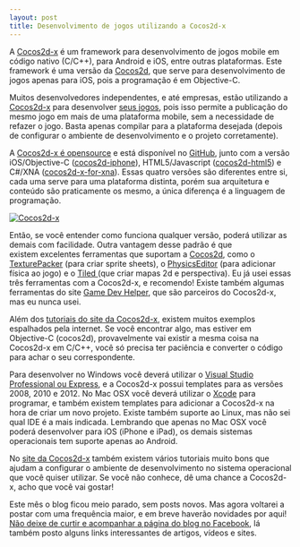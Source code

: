 ```yaml
---
layout: post
title: Desenvolvimento de jogos utilizando a Cocos2d-x
---
```


A [Cocos2d-x](http://www.cocos2d-x.org/ "Cocos2d-x") é um framework para desenvolvimento de jogos mobile em código nativo (C/C++), para Android e iOS, entre outras plataformas. Este framework é uma versão da [Cocos2d](http://www.cocos2d-iphone.org/ "Cocos2d"), que serve para desenvolvimento de jogos apenas para iOS, pois a programação é em Objective-C.

Muitos desenvolvedores independentes, e até empresas, estão utilizando a [Cocos2d-x](http://www.cocos2d-x.org/ "Cocos2d-x") para desenvolver [seus jogos](http://www.cocos2d-x.org/projects/cocos2d-x/apps "Jogos"), pois isso permite a publicação do mesmo jogo em mais de uma plataforma mobile, sem a necessidade de refazer o jogo. Basta apenas compilar para a plataforma desejada (depois de configurar o ambiente de desenvolvimento e o projeto corretamente).

A [Cocos2d-x é opensource](https://github.com/cocos2d/cocos2d-x "Cocos2d-x") e está disponível no [GitHub](https://github.com/cocos2d "Cocos2d"), junto com a versão iOS/Objective-C ([cocos2d-iphone](https://github.com/cocos2d/cocos2d-iphone "Cocos2d-iphone")), HTML5/Javascript ([cocos2d-html5](https://github.com/cocos2d/cocos2d-html5 "Cocos2d-html5")) e C#/XNA ([cocos2d-x-for-xna](https://github.com/cocos2d/cocos2d-x-for-xna "Cocos2d-xna")). Essas quatro versões são diferentes entre si, cada uma serve para uma plataforma distinta, porém sua arquitetura e conteúdo são praticamente os mesmo, a única diferença é a linguagem de programação.

[![](http://gamedeveloper.com.br/blog/wp-content/uploads/2012/09/cocos2dx_portrait.jpg "Cocos2d-x")](http://www.cocos2d-x.org)

Então, se você entender como funciona qualquer versão, poderá utilizar as demais com facilidade. Outra vantagem desse padrão é que existem excelentes ferramentas que suportam a [Cocos2d](https://github.com/cocos2d/ "Cocos2d"), como o [TexturePacker](http://www.codeandweb.com/texturepacker "TexturePacker") (para criar sprite sheets), o [PhysicsEditor](http://www.codeandweb.com/physicseditor "PhysicsEditor") (para adicionar física ao jogo) e o [Tiled ](http://www.mapeditor.org/2009/08/cocos2d-for-iphone-081-released-with.html "Tiled")(que criar mapas 2d e perspectiva). Eu já usei essas três ferramentas com a Cocos2d-x, e recomendo! Existe também algumas ferramentas do site [Game Dev Helper](http://www.gamedevhelper.com/ "GameDevHelper"), que são parceiros do Cocos2d-x, mas eu nunca usei.

Além dos [tutoriais do site da Cocos2d-x](http://www.cocos2d-x.org/projects/cocos2d-x/wiki "Tutoriais"), existem muitos exemplos espalhados pela internet. Se você encontrar algo, mas estiver em Objective-C (cocos2d), provavelmente vai existir a mesma coisa na Cocos2d-x em C/C++, você só precisa ter paciência e converter o código para achar o seu correspondente.

Para desenvolver no Windows você deverá utilizar o [Visual Studio Professional ou Express](http://www.microsoft.com/visualstudio/ptb/downloads "Visual Studio"), e a Cocos2d-x possui templates para as versões 2008, 2010 e 2012. No Mac OSX você deverá utilizar o [Xcode](https://developer.apple.com/xcode/ "Xcode") para programar, e também existem templates para adicionar a Cocos2d-x na hora de criar um novo projeto. Existe também suporte ao Linux, mas não sei qual IDE é a mais indicada. Lembrando que apenas no Mac OSX você poderá desenvolver para iOS (iPhone e iPad), os demais sistemas operacionais tem suporte apenas ao Android.

No [site da Cocos2d-x](http://www.cocos2d-x.org/projects/cocos2d-x/wiki "Cocos2d-x") também existem vários tutoriais muito bons que ajudam a configurar o ambiente de desenvolvimento no sistema operacional que você quiser utilizar. Se você não conhece, dê uma chance a Cocos2d-x, acho que você vai gostar!

Este mês o blog ficou meio parado, sem posts novos. Mas agora voltarei a postar com uma frequência maior, e em breve haverão novidades por aqui! [Não deixe de curtir e acompanhar a página do blog no Facebook](https://www.facebook.com/GameDeveloperBlog "Facebook"), lá também posto alguns links interessantes de artigos, vídeos e sites.
